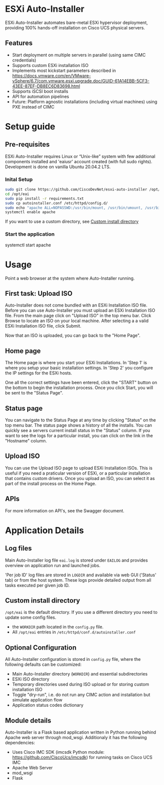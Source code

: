 # ESXi Auto-Installer

ESXi Auto-Installer automates bare-metal ESXi hypervisor deployment, providing 100% hands-off installation on Cisco UCS physical servers.

## Features
- Start deployment on multiple servers in parallel (using same CIMC credentials)
- Supports custom ESXi installation ISO
- Implements most kickstart parameters described in https://docs.vmware.com/en/VMware-vSphere/6.7/com.vmware.esxi.upgrade.doc/GUID-61A14EBB-5CF3-43EE-87EF-DB8EC6D83698.html
- Supports iSCSI boot installs
- API for automation pipelines
- Future: Platform agnostic installations (including virtual machines) using PXE instead of CIMC

# Setup guide

## Pre-requisites

ESXi Auto-Installer requires Linux or “Unix-like” system with few additional components installed and 'eaiusr' account created (with full sudo rights). 
Development is done on vanilla Ubuntu 20.04.2 LTS.

### Inital Setup

``` bash
sudo git clone https://github.com/CiscoDevNet/esxi-auto-installer /opt/eai
cd /opt/eai
sudo pip install -r requirements.txt
sudo cp autoinstaller.conf /etc/httpd/config.d/
sudo echo "apache ALL=NOPASSWD:/usr/bin/mount, /usr/bin/umount, /usr/bin/mkdir, /usr/bin/chown, /usr/bin/rmdir" > /etc/sudoers.d/apache
systemctl enable apache
```

If you want to use a custom directory, see [Custom install directory](#Custom-install-directory)
### Start the application

systemctl start apache

# Usage

Point a web browser at the system where Auto-Installer running.

## First task: Upload ISO

Auto-Installer does not come bundled with an ESXi Installation ISO file. Before you can use Auto-Installer you must upload an ESXi Installation ISO file.
From the main page click on "Upload ISO" in the top menu bar.
Click Browse to locate an ISO on your local machine.
After selecting a a valid ESXi Installation ISO file, click Submit.

Now that an ISO is uploaded, you can go back to the "Home Page".

## Home page

The Home page is where you start your ESXi Installations.
In 'Step 1' is where you setup your basic installation settings.
In 'Step 2' you configure the IP settings for the ESXi hosts.

One all the correct settings have been entered, click the "START" button on the bottom to begin the installation process.
Once you click Start, you will be sent to the "Status Page".

## Status page

You can navigate to the Status Page at any time by clicking "Status" on the top menu bar.
The status page shows a history of all the installs.
You can quickly see a servers current install status in the "Status" column.
If you want to see the logs for a particular install, you can click on the link in the "Hostname" column.

## Upload ISO

You can use the Upload ISO page to upload ESXi Installation ISOs. This is useful if you need a praticular version of ESXi, or a particular installation that contains custom drivers.
Once you upload an ISO, you can select it as part of the install process on the Home Page.

## APIs

For more information on API's, see the Swagger document.

# Application Details

## Log files

Main Auto-Installer log file `eai.log` is stored under `EAILOG` and provides overview on application run and launched jobs.

'Per job ID' log files are stored in `LOGDIR` and available via web GUI ('Status' tab) or from the host system. These logs provide detailed output from all tasks executed per given job ID.

## Custom install directory

`/opt/eai` is the default directory. If you use a different directory you need to update some config files.
- the `WORKDIR` path located in the `config.py` file.
- All `/opt/eai` entries in `/etc/httpd/conf.d/autoinstaller.conf`

## Optional Configuration

All Auto-Installer configuration is stored in `config.py` file, where the following defaults can be customized:
- Main Auto-Installer directory (`WORKDIR`) and essential subdirectories
- ESXi ISO directory
- Temporary directories used during ISO upload or for storing custom installation ISO
- Toggle "dry-run", i.e. do not run any CIMC action and installation but simulate application flow
- Application status codes dictionary

## Module details

Auto-Installer is a Flask based application written in Python running behind Apache web server through mod_wsgi.
Additionaly it has the following dependencies:
- Uses Cisco IMC SDK (imcsdk Python module: https://github.com/CiscoUcs/imcsdk) for running tasks on Cisco UCS IMC
- Apache Web Server
- mod_wsgi
- Flask
